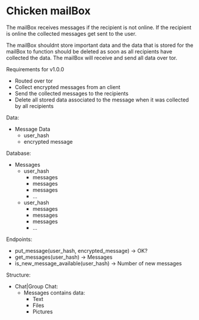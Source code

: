 # Chicken mailBox

The mailBox receives messages if the recipient is not online. If the recipient is online the collected messages get sent to the user.

The mailBox shouldnt store important data and the data that is stored for the mailBox to function should be deleted as soon as all recipients have collected the data. The mailBox will receive and send all data over tor.

Requirements for v1.0.0
* Routed over tor
* Collect encrypted messages from an client 
* Send the collected messages to the recipients
* Delete all stored data associated to the message when it was collected by all recipients

Data:
* Message Data
    * user_hash
    * encrypted message

Database:
* Messages
    * user_hash
        * messages
        * messages
        * messages
        * ...
    * user_hash
        * messages
        * messages
        * messages
        * ...

Endpoints:
  * put_message(user_hash, encrypted_message) -> OK?
  * get_messages(user_hash) -> Messages
  * is_new_message_available(user_hash) -> Number of new messages


Structure:
* Chat|Group Chat:
  * Messages contains data:
    - Text
    - Files
    - Pictures
